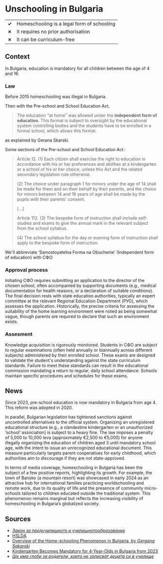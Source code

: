 # Unschooling in Bulgaria

|       |                                            |
| ----- | ------------------------------------------ |
| **✓** | Homeschooling is a legal form of schooling |
| **✗** | It requires no prior authorisation         |
| **✗** | It can be curriculum-free                  |

## Context

In Bulgaria, education is mandatory for all children between the age of 4 and 16.

### Law

Before 2015 homeschooling was illegal in Bulgaria.

Then with the Pre-school and School Education Act,

> The education “at home” was allowed under the **independent form
> of education.** This format is subject to oversight by the educational system
> controlling bodies and the students have to be enrolled in a formal school, which
> allows this format.

as explained by Gerana Skarski.

Some sections of the Pre-school and School Education Act :

> Article 12. (1) Each citizen shall exercise the right to education in
> accordance with his or her preferences and abilities at a kindergarten or a
> school of his or her choice, unless this Act and the related secondary
> legislation rule otherwise.
>
> (2) The choice under paragraph 1 for minors under the age of 14
> shall be made for them and on their behalf by their parents, and the
> choice for minors between 14 and 18 years of age shall be made by the
> pupils with their parents' consent.
>
> […]
>
> Article 112.
> (3) The bespoke form of instruction shall include self-studies and
> exams to give the annual mark in the relevant subject from the school
> syllabus.
>
> (4) The school syllabus for the day or evening form of instruction
> shall apply to the bespoke form of instruction.

We'll abbreviate ‘Samostoyatelna Forma na Obuchenie’ (Independent form of
education) with СФО

### Approval process

Initiating СФО requires submitting an application to the director of the chosen school,
often accompanied by supporting documents (e.g., medical documentation for health reasons, or a declaration of suitable conditions).
The final decision rests with state education authorities, typically an expert committee at the relevant Regional Education Department (РУО),
which assesses the application.
Historically, the precise criteria for assessing the suitability of the home learning environment were noted as being somewhat vague,
though parents are required to declare that such an environment exists.

### Assesment

Knowledge acquisition is rigorously monitored. Students in СФО are subject to regular examinations
(often held annually or biannually across different subjects) administered by their enrolled school.
These exams are designed to validate the student's understanding against the state curriculum standards.
Failure to meet these standards can result in the educational commission mandating a return to regular, daily school attendance.
Schools maintain specific procedures and schedules for these exams.

## News

Since 2023, pre-school education is now mandatory in Bulgaria from age 4.
This reform was adopted in 2020.

In parallel, Bulgarian legislation has tightened sanctions against uncontrolled alternatives to the official system.
Organizing an unregistered educational structure (e.g., a clandestine kindergarten or an unauthorized ‘school’ association) is subject to a heavy fine.
The law imposes a penalty of 5,000 to 10,000 leva (approximately €2,500 to €5,000) for anyone illegally organizing the education of children aged 3 until mandatory school age,
with the intent to issue an unrecognized educational document.
This measure particularly targets parent cooperatives for early childhood, which authorities aim to discourage if they are not state-approved.

In terms of media coverage, homeschooling in Bulgaria has been the subject of a few positive reports, highlighting its growth.
For example, the town of Bansko (a mountain resort) was showcased in early 2024 as an attractive hub for international families practicing
worldschooling and remote work, due to its quality of life and the presence of community micro-schools tailored to children educated outside the traditional system.
This phenomenon remains marginal but reflects the increasing visibility of homeschooling in Bulgaria’s globalized society.

## Sources

- [_Закон за предучилищното и училищнотообразование_](https://lll.mon.bg/uploaded_files/ZAKON_za_preducilisnoto_i_ucilisnoto_obrazovanie_EN.pdf)
- [HSLDA](https://hslda.org/post/bulgaria)
- [Overview of the Home-schooling Phenomenon in Bulgaria, by _Gergana Sakarski_](https://files.eric.ed.gov/fulltext/ED622700.pdf)
- [Kindergarten Becomes Mandatory for 4-Year-Olds in Bulgaria from 2023](https://www.novinite.com/articles/205918/Kindergarten+Becomes+Mandatory+for+4-Year-Olds+in+Bulgaria+from+2023#:~:text=Kindergarten%20will%20become%20mandatory%20for,on%20School%20and%20Preschool%20Education)
- [_Ще има глоби за родители, които не записват децата си в училище_](https://www.investor.bg/a/332-ikonomika-i-politika/203229-shte-ima-globi-za-roditeli-koito-ne-zapisvat-detsata-si-v-uchilishte)
